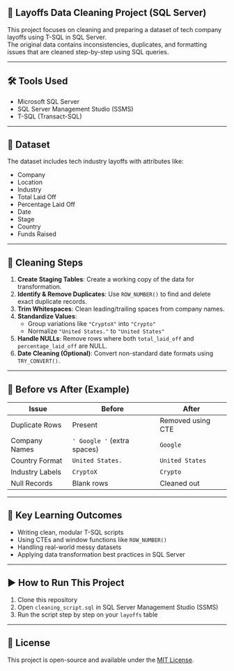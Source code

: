 ## 🧹 Layoffs Data Cleaning Project (SQL Server)

This project focuses on cleaning and preparing a dataset of tech company layoffs using T-SQL in SQL Server.  
The original data contains inconsistencies, duplicates, and formatting issues that are cleaned step-by-step using SQL queries.

---

## 🛠️ Tools Used

- Microsoft SQL Server  
- SQL Server Management Studio (SSMS)  
- T-SQL (Transact-SQL)

---

## 📁 Dataset

The dataset includes tech industry layoffs with attributes like:

- Company  
- Location  
- Industry  
- Total Laid Off  
- Percentage Laid Off  
- Date  
- Stage  
- Country  
- Funds Raised  

---

## 🧽 Cleaning Steps

1. **Create Staging Tables**: Create a working copy of the data for transformation.  
2. **Identify & Remove Duplicates**: Use `ROW_NUMBER()` to find and delete exact duplicate records.  
3. **Trim Whitespaces**: Clean leading/trailing spaces from company names.  
4. **Standardize Values**:  
   - Group variations like `"CryptoX"` into `"Crypto"`  
   - Normalize `"United States."` to `"United States"`  
5. **Handle NULLs**: Remove rows where both `total_laid_off` and `percentage_laid_off` are NULL.  
6. **Date Cleaning (Optional)**: Convert non-standard date formats using `TRY_CONVERT()`.  

---

## 🧾 Before vs After (Example)

| Issue             | Before                      | After                   |
|-------------------|-----------------------------|-------------------------|
| Duplicate Rows    | Present                     | Removed using CTE       |
| Company Names     | `' Google '` (extra spaces) | `Google`                |
| Country Format    | `United States.`            | `United States`         |
| Industry Labels   | `CryptoX`                   | `Crypto`                |
| Null Records      | Blank rows                  | Cleaned out             |

---

## 🎯 Key Learning Outcomes

- Writing clean, modular T-SQL scripts  
- Using CTEs and window functions like `ROW_NUMBER()`  
- Handling real-world messy datasets  
- Applying data transformation best practices in SQL Server  

---

## ▶️ How to Run This Project

1. Clone this repository  
2. Open `cleaning_script.sql` in SQL Server Management Studio (SSMS)  
3. Run the script step by step on your `layoffs` table  

---

## 📄 License

This project is open-source and available under the [MIT License](LICENSE).

